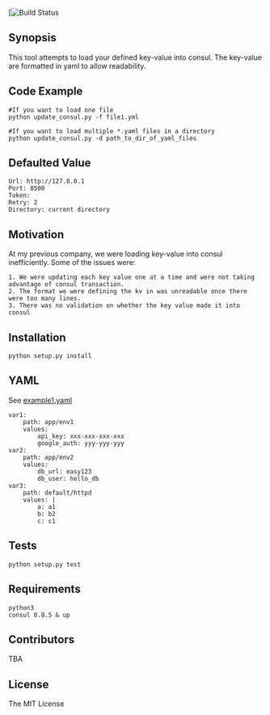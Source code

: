 [![Build Status](https://circleci.com/gh/ctma/consul_kv/tree/master.svg?style=shield&circle-token=3cc31d908a9fddd8e7ccb4a0aee6919eb1bb9fd4)
## Synopsis
This tool attempts to load your defined key-value into consul. The key-value are formatted in yaml to allow readability.
## Code Example
	#If you want to load one file
	python update_consul.py -f file1.yml
	
	#If you want to load multiple *.yaml files in a directory	
	python update_consul.py -d path_to_dir_of_yaml_files
	
## Defaulted Value
	Url: http://127.0.0.1
	Port: 8500
	Token:
	Retry: 2
	Directory: current directory

## Motivation

At my previous company, we were loading key-value into consul inefficiently. Some of the issues were:

 	1. We were updating each key value one at a time and were not taking advantage of consul transaction.
	2. The format we were defining the kv in was unreadable once there were too many lines.
	3. There was no validation on whether the key value made it into consul

## Installation

 	python setup.py install

## YAML
See [example1.yaml](examples/example1.yaml)

	var1:
		path: app/env1
		values:
			api_key: xxx-xxx-xxx-xxx
			google_auth: yyy-yyy-yyy
	var2:
		path: app/env2
		values:
			db_url: easy123
			db_user: hello_db
	var3:
		path: default/httpd
		values: |
			a: a1
			b: b2
			c: c1
		

## Tests

 	python setup.py test
 	
## Requirements
	python3
	consul 0.8.5 & up

## Contributors

 TBA

## License
 
The MIT License
